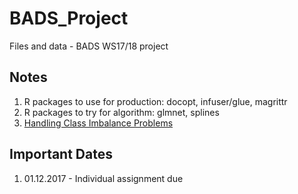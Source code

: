 # BADS_Project

Files and data - BADS WS17/18 project

## Notes

1. R packages to use for production: docopt, infuser/glue, magrittr
2. R packages to try for algorithm: glmnet, splines
3. [Handling Class Imbalance Problems](https://www.analyticsvidhya.com/blog/2016/03/practical-guide-deal-imbalanced-classification-problems/)

## Important Dates

1. 01.12.2017 - Individual assignment due
